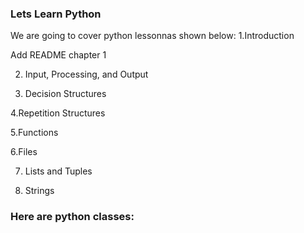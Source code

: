 
### Lets Learn Python


We are going to cover python lessonnas shown below:
  1.Introduction
	
Add README chapter 1

 
2. Input, Processing, and Output
 
3. Decision Structures
 
4.Repetition Structures
 
5.Functions
 
6.Files
 
7. Lists and Tuples
 
8. Strings



### Here are python classes:
